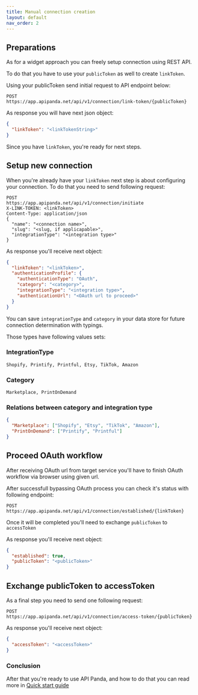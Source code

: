 ```yaml
---
title: Manual connection creation
layout: default
nav_order: 2
---
```


## Preparations

As for a widget approach you can freely setup connection using REST API.

To do that you have to use your `publicToken` as well to create `linkToken`.

Using your publicToken send initial request to API endpoint below:

```shell
POST
https://app.apipanda.net/api/v1/connection/link-token/{publicToken}
```

As response you will have next json object:

```json
{
  "linkToken": "<linkTokenString>"
}
```

Since you have `linkToken`, you're ready for next steps.

## Setup new connection

When you're already have your `linkToken` next step is about configuring your connection.
To do that you need to send following request:

```shell
POST
https://app.apipanda.net/api/v1/connection/initiate
X-LINK-TOKEN: <linkToken>
Content-Type: application/json
{
  "name": "<connection name>",
  "slug": "<slug, if applicapable>",
  "integrationType": "<integration type>"
}
```

As response you'll receive next object:

```json
{
  "linkToken": "<linkToken>",
  "authenticationProfile": {
    "authenticationType": "OAuth",
    "category": "<category>",
    "integrationType": "<integration type>",
    "authenticationUrl": "<OAuth url to proceed>"
  }
}
```

You can save `integrationType` and `category` in your data store for future connection determination with typings.

Those types have following values sets:

### IntegrationType

```
Shopify, Printify, Printful, Etsy, TikTok, Amazon
```

### Category

```
Marketplace, PrintOnDemand
```

### Relations between category and integration type

```json
{
  "Marketplace": ["Shopify", "Etsy", "TikTok", "Amazon"],
  "PrintOnDemand": ["Printify", "Printful"]
}
```


## Proceed OAuth workflow

After receiving OAuth url from target service you'll have to finish OAuth workflow via browser using given url.

After successfull bypassing OAuth process you can check it's status with following endpoint:
```shell
POST
https://app.apipanda.net/api/v1/connection/established/{linkToken}
```

Once it will be completed you'll need to exchange `publicToken` to `accessToken`

As response you'll receive next object:

```json
{
  "established": true,
  "publicToken": "<publicToken>"
}
```

## Exchange publicToken to accessToken

As a final step you need to send one following request:

```shell
POST
https://app.apipanda.net/api/v1/connection/access-token/{publicToken}
```

As response you'll receive next object:
```json
{
  "accessToken": "<accessToken>"
}
```

### Conclusion

After that you're ready to use API Panda, and how to do that you can read more in [Quick start guide](quick-start#step-5-make-a-call-universal-api)